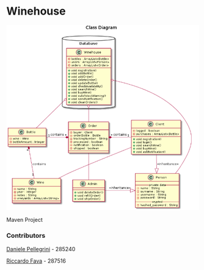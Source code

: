 # Winehouse


<html>
    <img src="Diagram1.png"
         alt="Markdown Diagram1"
         class="center"/>
</html>

Maven Project

### Contributors

[Daniele Pellegrini](https://github.com/danielepelleg) - 285240

[Riccardo Fava](https://github.com/BeleRicks11) - 287516